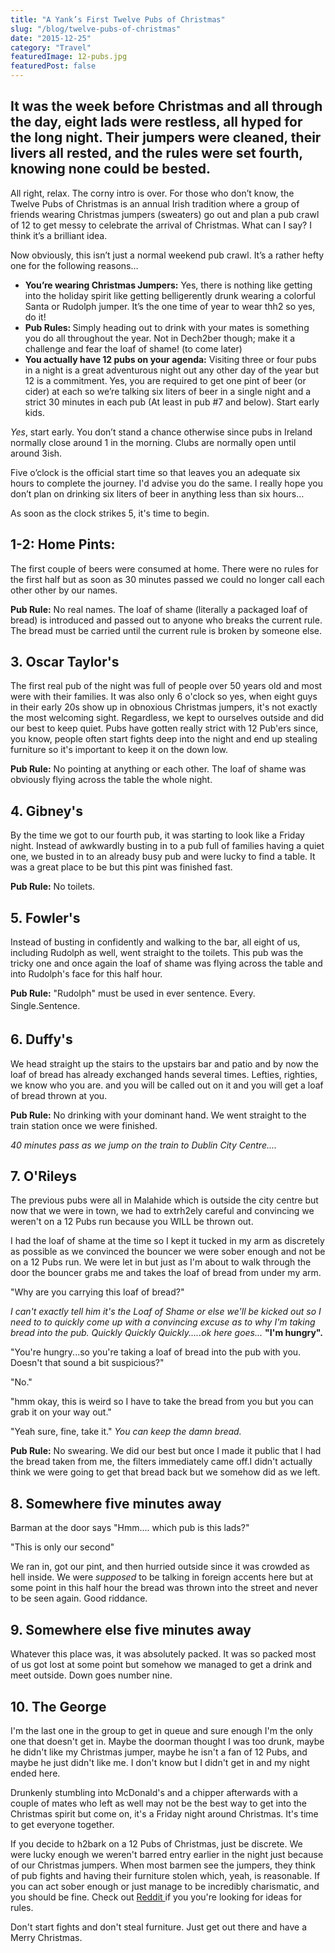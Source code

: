 ```yaml
---
title: "A Yank’s First Twelve Pubs of Christmas"
slug: "/blog/twelve-pubs-of-christmas"
date: "2015-12-25"
category: "Travel"
featuredImage: 12-pubs.jpg
featuredPost: false
---
```

<h2>It was the week before Christmas and all through the day, eight lads were restless, all hyped for the long night. Their jumpers were cleaned, their livers all rested, and the rules were set fourth, knowing none could be bested.</h2>

All right, relax. The corny intro is over. For those who don’t know, the Twelve Pubs of Christmas is an annual Irish tradition where a group of friends wearing Christmas jumpers (sweaters) go out and plan a pub crawl of 12 to get messy to celebrate the arrival of Christmas. What can I say? I think it’s a brilliant idea.

Now obviously, this isn’t just a normal weekend pub crawl. It’s a rather hefty one for the following reasons…
<ul>
 	<li><strong>You’re wearing Christmas Jumpers:</strong> Yes, there is nothing like getting into the holiday spirit like getting belligerently drunk wearing a colorful Santa or Rudolph jumper. It’s the one time of year to wear thh2 so yes, do it!</li>
 	<li><strong>Pub Rules: </strong>Simply heading out to drink with your mates is something you do all throughout the year. Not in Dech2ber though; make it a challenge and fear the loaf of shame! (to come later)</li>
 	<li><strong>You actually have 12 pubs on your agenda:</strong> Visiting three or four pubs in a night is a great adventurous night out any other day of the year but 12 is a commitment. Yes, you are required to get one pint of beer (or cider) at each so we’re talking six liters of beer in a single night and a strict 30 minutes in each pub (At least in pub #7 and below). Start early kids.</li>
</ul>

<em>Yes</em>, start early. You don’t stand a chance otherwise since pubs in Ireland normally close around 1 in the morning. Clubs are normally open until around 3ish.

Five o’clock is the official start time so that leaves you an adequate six hours to complete the journey. I'd advise you do the same. I really hope you don’t plan on drinking six liters of beer in anything less than six hours…

As soon as the clock strikes 5, it's time to begin.

<h2>1-2: Home Pints:</h2>

The first couple of beers were consumed at home. There were no rules for the first half but as soon as 30 minutes passed we could no longer call each other other by our names. 

<strong>Pub Rule:</strong> No real names. The loaf of shame (literally a packaged loaf of bread) is introduced and passed out to anyone who breaks the current rule. The bread must be carried until the current rule is broken by someone else.

<h2>3. Oscar Taylor's</h2>

The first real pub of the night was full of people over 50 years old and most were with their families. It was also only 6 o'clock so yes, when eight guys in their early 20s show up in obnoxious Christmas jumpers, it's not exactly the most welcoming sight. Regardless, we kept to ourselves outside and did our best to keep quiet. Pubs have gotten really strict with 12 Pub'ers since, you know, people often start fights deep into the night and end up stealing furniture so it's important to keep it on the down low. 

<strong>Pub Rule:</strong> No pointing at anything or each other. The loaf of shame was obviously flying across the table the whole night.

<h2>4. Gibney's</h2>

By the time we got to our fourth pub, it was starting to look like a Friday night. Instead of awkwardly busting in to a pub full of families having a quiet one, we busted in to an already busy pub and were lucky to find a table. It was a great place to be but this pint was finished fast. 

<strong>Pub Rule:</strong> No toilets.

<h2>5. Fowler's</h2>

Instead of busting in confidently and walking to the bar, all eight of us, including Rudolph as well, went straight to the toilets. This pub was the tricky one and once again the loaf of shame was flying across the table and into Rudolph's face for this half hour. 

<strong>Pub Rule:</strong> "Rudolph" must be used in ever sentence. Every. Single.<span style="line-height:1.7;">Sentence.</span>

<h2>6. Duffy's</h2>

We head straight up the stairs to the upstairs bar and patio and by now the loaf of bread has already exchanged hands several times. Lefties, righties, we know who you are. and you will be called out on it and you will get a loaf of bread thrown at you. 

<strong>Pub Rule:</strong> No drinking with your dominant hand. We went straight to the train station once we were finished.

<em>40 minutes pass as we jump on the train to Dublin City Centre....</em>

<h2>7. O'Rileys</h2>

The previous pubs were all in Malahide which is outside the city centre but now that we were in town, we had to extrh2ely careful and convincing we weren't on a 12 Pubs run because you WILL be thrown out.

I had the loaf of shame at the time so I kept it tucked in my arm as discretely as possible as we convinced the bouncer we were sober enough and not be on a 12 Pubs run. We were let in but just as I'm about to walk through the door the bouncer grabs me and takes the loaf of bread from under my arm.

"Why are you carrying this loaf of bread?"

*I can't exactly tell him it's the Loaf of Shame or else we'll be kicked out so I need to to quickly come up with a convincing excuse as to why I'm taking bread into the pub. Quickly Quickly Quickly.....ok here goes...*
<strong>"I'm hungry".</strong>

"You're hungry...so you're taking a loaf of bread into the pub with you. Doesn't that sound a bit suspicious?"

"No."

"hmm okay, this is weird so I have to take the bread from you but you can grab it on your way out."

"Yeah sure, fine, take it." *You can keep the damn bread.*


<strong>Pub Rule:</strong> No swearing. We did our best but once I made it public that I had the bread taken from me, the filters immediately came off.I didn't actually think we were going to get that bread back but we somehow did as we left.

<h2>8. Somewhere five minutes away</h2>

Barman at the door says "Hmm.... which pub is this lads?"

"This is only our second"

We ran in, got our pint, and then hurried outside since it was crowded as hell inside. We were <em>supposed</em> to be talking in foreign accents here but at some point in this half hour the bread was thrown into the street and never to be seen again. Good riddance.

<h2>9. Somewhere else five minutes away</h2>

Whatever this place was, it was absolutely packed. It was so packed most of us got lost at some point but somehow we managed to get a drink and meet outside. Down goes number nine.

<h2>10. The George</h2>

I'm the last one in the group to get in queue and sure enough I'm the only one that doesn't get in. Maybe the doorman thought I was too drunk, maybe he didn't like my Christmas jumper, maybe he isn't a fan of 12 Pubs, and maybe he just didn't like me. I don't know but I didn't get in and my night ended here.

Drunkenly stumbling into McDonald's and a chipper afterwards with a couple of mates who left as well may not be the best way to get into the Christmas spirit but come on, it's a Friday night around Christmas. It's time to get everyone together.

If you decide to h2bark on a 12 Pubs of Christmas, just be discrete. We were lucky enough we weren't barred entry earlier in the night just because of our Christmas jumpers. When most barmen see the jumpers, they think of pub fights and having their furniture stolen which, yeah, is reasonable. If you can act sober enough or just manage to be incredibly charismatic, and you should be fine. Check out <a href="https://www.reddit.com/r/ireland/comments/1rx073/what_are_some_of_your_best_rules_for_twelve_pubs/" target="_blank">Reddit </a>if you you're looking for ideas for rules.

Don't start fights and don't steal furniture. Just get out there and have a Merry Christmas.